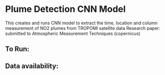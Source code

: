 # Plume Detection CNN Model 
This creates and runs CNN model to extract the time, location and column measurement of NO2 plumes from TROPOMI satellite data
Research paper: submitted to Atmospheric Measurement Techniques (copernicus)

## To Run:

## Data availability:

